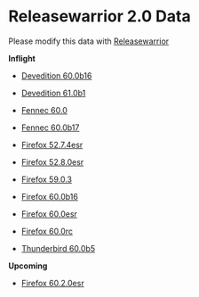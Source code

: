 

Releasewarrior 2.0 Data
=======================

Please modify this data with [Releasewarrior](https://github.com/mozilla-releng/releasewarrior-2.0)

**Inflight**

* [Devedition 60.0b16](/inflight/devedition/devedition-devedition-60.0b16.md)

* [Devedition 61.0b1](/inflight/devedition/devedition-devedition-61.0b1.md)

* [Fennec 60.0](/inflight/fennec/fennec-release-60.0.md)

* [Fennec 60.0b17](/inflight/fennec/fennec-beta-60.0b17.md)

* [Firefox 52.7.4esr](/inflight/firefox/firefox-esr-52.7.4esr.md)

* [Firefox 52.8.0esr](/inflight/firefox/firefox-esr-52.8.0esr.md)

* [Firefox 59.0.3](/inflight/firefox/firefox-release-59.0.3.md)

* [Firefox 60.0b16](/inflight/firefox/firefox-beta-60.0b16.md)

* [Firefox 60.0esr](/inflight/firefox/firefox-esr-60.0esr.md)

* [Firefox 60.0rc](/inflight/firefox/firefox-release-rc-60.0rc.md)

* [Thunderbird 60.0b5](/inflight/thunderbird/thunderbird-beta-60.0b5.md)

**Upcoming**

* [Firefox 60.2.0esr](/upcoming/firefox/firefox-esr-60.2.0esr.md)

